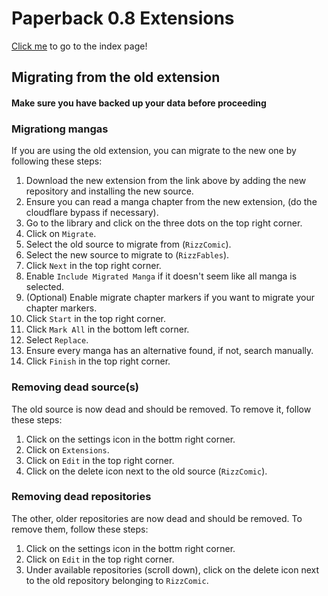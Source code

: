 # Paperback 0.8 Extensions
[Click me](https://ivanmatthew.github.io/ivans-paperback-extensions/paperback-0.8) to go to the index page!

## Migrating from the old extension
#### Make sure you have backed up your data before proceeding

### Migrationg mangas
If you are using the old extension, you can migrate to the new one by following these steps:
1. Download the new extension from the link above by adding the new repository and installing the new source.
2. Ensure you can read a manga chapter from the new extension, (do the cloudflare bypass if necessary).
3. Go to the library and click on the three dots on the top right corner.
4. Click on `Migrate`.
5. Select the old source to migrate from (`RizzComic`).
6. Select the new source to migrate to (`RizzFables`).
7. Click `Next` in the top right corner.
8. Enable `Include Migrated Manga` if it doesn't seem like all manga is selected.
9. (Optional) Enable migrate chapter markers if you want to migrate your chapter markers.
10. Click `Start` in the top right corner.
11. Click `Mark All` in the bottom left corner.
12. Select `Replace`.
13. Ensure every manga has an alternative found, if not, search manually.
14. Click `Finish` in the top right corner.

### Removing dead source(s)
The old source is now dead and should be removed. To remove it, follow these steps:
1. Click on the settings icon in the bottm right corner.
2. Click on `Extensions`.
3. Click on `Edit` in the top right corner.
4. Click on the delete icon next to the old source (`RizzComic`).

### Removing dead repositories
The other, older repositories are now dead and should be removed. To remove them, follow these steps:
1. Click on the settings icon in the bottm right corner.
2. Click on `Edit` in the top right corner.
3. Under available repositories (scroll down), click on the delete icon next to the old repository belonging to `RizzComic`.